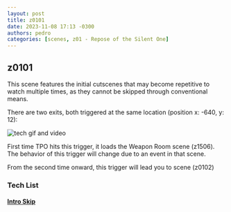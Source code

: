 ```yaml
---
layout: post
title: z0101
date: 2023-11-08 17:13 -0300
authors: pedro
categories: [scenes, z01 - Repose of the Silent One]
---
```


## z0101

This scene features the initial cutscenes that may become repetitive to watch multiple times, as they cannot be skipped through conventional means.

There are two exits, both triggered at the same location (position x: -640, y: 12):

![tech gif and video](../../assets/z0101_0102.png)

First time TPO hits this trigger, it loads the Weapon Room scene (z1506). The behavior of this trigger will change due to an event in that scene.

From the second time onward, this trigger will lead you to scene (z0102)

### Tech List

#### [Intro Skip](../../posts/alt-tab-early-control/#intro-skip)
